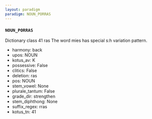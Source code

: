 ```yaml
---
layout: paradigm
paradigm: NOUN_PORRAS
---
```

### ` NOUN_PORRAS `

Dictionary class 41 ras The word mies has special s:h variation pattern.
* harmony: back
* upos: NOUN
* kotus_av: K
* possessive: False
* clitics: False
* deletion: ras
* pos: NOUN
* stem_vowel: None
* plurale_tantum: False
* grade_dir: strengthen
* stem_diphthong: None
* suffix_regex: rras
* kotus_tn: 41
